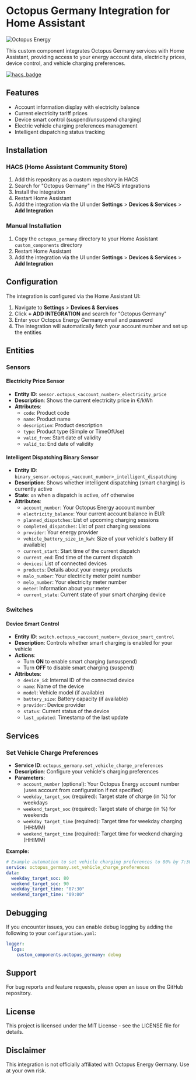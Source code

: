 # Octopus Germany Integration for Home Assistant

![Octopus Energy](https://octopusenergy.de/images/branding/primary_logo.svg)

This custom component integrates Octopus Germany services with Home Assistant, providing access to your energy account data, electricity prices, device control, and vehicle charging preferences.

[![hacs_badge](https://img.shields.io/badge/HACS-Custom-41BDF5.svg)](https://github.com/hacs/integration)

## Features

- Account information display with electricity balance
- Current electricity tariff prices
- Device smart control (suspend/unsuspend charging)
- Electric vehicle charging preferences management
- Intelligent dispatching status tracking

## Installation

### HACS (Home Assistant Community Store)

1. Add this repository as a custom repository in HACS
2. Search for "Octopus Germany" in the HACS integrations
3. Install the integration
4. Restart Home Assistant
5. Add the integration via the UI under **Settings** > **Devices & Services** > **Add Integration**

### Manual Installation

1. Copy the `octopus_germany` directory to your Home Assistant `custom_components` directory
2. Restart Home Assistant
3. Add the integration via the UI under **Settings** > **Devices & Services** > **Add Integration**

## Configuration

The integration is configured via the Home Assistant UI:

1. Navigate to **Settings** > **Devices & Services**
2. Click **+ ADD INTEGRATION** and search for "Octopus Germany"
3. Enter your Octopus Energy Germany email and password
4. The integration will automatically fetch your account number and set up the entities

## Entities

### Sensors

#### Electricity Price Sensor

- **Entity ID**: `sensor.octopus_<account_number>_electricity_price`
- **Description**: Shows the current electricity price in €/kWh
- **Attributes**:
  - `code`: Product code
  - `name`: Product name
  - `description`: Product description
  - `type`: Product type (Simple or TimeOfUse)
  - `valid_from`: Start date of validity
  - `valid_to`: End date of validity

#### Intelligent Dispatching Binary Sensor

- **Entity ID**: `binary_sensor.octopus_<account_number>_intelligent_dispatching`
- **Description**: Shows whether intelligent dispatching (smart charging) is currently active
- **State**: `on` when a dispatch is active, `off` otherwise
- **Attributes**:
  - `account_number`: Your Octopus Energy account number
  - `electricity_balance`: Your current account balance in EUR
  - `planned_dispatches`: List of upcoming charging sessions
  - `completed_dispatches`: List of past charging sessions
  - `provider`: Your energy provider
  - `vehicle_battery_size_in_kwh`: Size of your vehicle's battery (if available)
  - `current_start`: Start time of the current dispatch
  - `current_end`: End time of the current dispatch
  - `devices`: List of connected devices
  - `products`: Details about your energy products
  - `malo_number`: Your electricity meter point number
  - `melo_number`: Your electricity meter number
  - `meter`: Information about your meter
  - `current_state`: Current state of your smart charging device

### Switches

#### Device Smart Control

- **Entity ID**: `switch.octopus_<account_number>_device_smart_control`
- **Description**: Controls whether smart charging is enabled for your vehicle
- **Actions**:
  - Turn **ON** to enable smart charging (unsuspend)
  - Turn **OFF** to disable smart charging (suspend)
- **Attributes**:
  - `device_id`: Internal ID of the connected device
  - `name`: Name of the device
  - `model`: Vehicle model (if available)
  - `battery_size`: Battery capacity (if available)
  - `provider`: Device provider
  - `status`: Current status of the device
  - `last_updated`: Timestamp of the last update

## Services

### Set Vehicle Charge Preferences

- **Service ID**: `octopus_germany.set_vehicle_charge_preferences`
- **Description**: Configure your vehicle's charging preferences
- **Parameters**:
  - `account_number` (optional): Your Octopus Energy account number (uses account from configuration if not specified)
  - `weekday_target_soc` (required): Target state of charge (in %) for weekdays
  - `weekend_target_soc` (required): Target state of charge (in %) for weekends
  - `weekday_target_time` (required): Target time for weekday charging (HH:MM)
  - `weekend_target_time` (required): Target time for weekend charging (HH:MM)

**Example:**

```yaml
# Example automation to set vehicle charging preferences to 80% by 7:30 AM on weekdays and 90% by 9:00 AM on weekends
service: octopus_germany.set_vehicle_charge_preferences
data:
  weekday_target_soc: 80
  weekend_target_soc: 90
  weekday_target_time: "07:30"
  weekend_target_time: "09:00"
```

## Debugging

If you encounter issues, you can enable debug logging by adding the following to your `configuration.yaml`:

```yaml
logger:
  logs:
    custom_components.octopus_germany: debug
```

## Support

For bug reports and feature requests, please open an issue on the GitHub repository.

## License

This project is licensed under the MIT License - see the LICENSE file for details.

## Disclaimer

This integration is not officially affiliated with Octopus Energy Germany. Use at your own risk.
